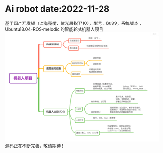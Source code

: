 # Ai robot date:2022-11-28
基于国产开发板（上海亮衡、紫光展锐T710），型号：Bu99，系统版本：Ubuntu18.04-ROS-melodic 的智能轮式机器人项目
![image](https://github.com/xinqian01/robot/blob/main/%E6%9C%BA%E5%99%A8%E4%BA%BA%E9%A1%B9%E7%9B%AE.png)
源码正在不断完善，敬请期待！

